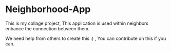 # Neighborhood-App
This is my collage project, This application is used within neighbors enhance the connection between them.

We need help from others to create this :) , You can contribute on this if you can.
